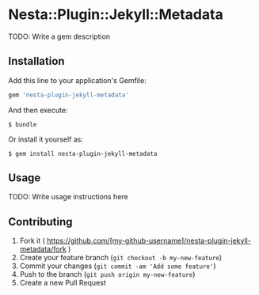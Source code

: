 # Nesta::Plugin::Jekyll::Metadata

TODO: Write a gem description

## Installation

Add this line to your application's Gemfile:

```ruby
gem 'nesta-plugin-jekyll-metadata'
```

And then execute:

    $ bundle

Or install it yourself as:

    $ gem install nesta-plugin-jekyll-metadata

## Usage

TODO: Write usage instructions here

## Contributing

1. Fork it ( https://github.com/[my-github-username]/nesta-plugin-jekyll-metadata/fork )
2. Create your feature branch (`git checkout -b my-new-feature`)
3. Commit your changes (`git commit -am 'Add some feature'`)
4. Push to the branch (`git push origin my-new-feature`)
5. Create a new Pull Request
